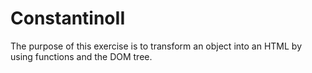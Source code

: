 # ConstantinoII
The purpose of this exercise is to transform an object into an HTML by using functions and the DOM tree.